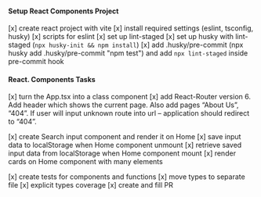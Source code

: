 #### Setup React Components Project
[x] create react project with vite
[x] install required settings (eslint, tsconfig, husky)
[x] scripts for eslint
[x] set up lint-staged
[x] set up husky with lint-staged (`npx husky-init && npm install`)
[x] add .husky/pre-commit (npx husky add .husky/pre-commit "npm test") and add `npx lint-staged` inside pre-commit hook

#### React. Components Tasks
[x] turn the App.tsx into a class component
[x] add React-Router version 6. Add header which shows the current page. Also add pages “About Us”, “404”. If user will input unknown route into url – application should redirect to “404”.

[x] create Search input component and render it on Home
[x] save input data to localStorage when Home component unmount
[x] retrieve saved input data from localStorage when Home component mount
[x] render cards on Home component with many elements

[x] create tests for components and functions
[x] move types to separate file
[x] explicit types coverage
[x] create and fill PR
